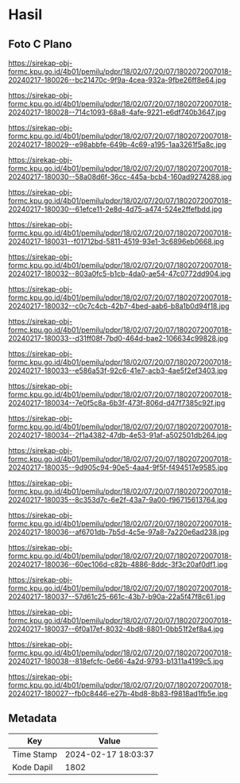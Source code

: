 # Hasil

## Foto C Plano

https://sirekap-obj-formc.kpu.go.id/4b01/pemilu/pdpr/18/02/07/20/07/1802072007018-20240217-180026--bc21470c-9f9a-4cea-932a-9fbe26ff8e64.jpg

https://sirekap-obj-formc.kpu.go.id/4b01/pemilu/pdpr/18/02/07/20/07/1802072007018-20240217-180028--714c1093-68a8-4afe-9221-e6df740b3647.jpg

https://sirekap-obj-formc.kpu.go.id/4b01/pemilu/pdpr/18/02/07/20/07/1802072007018-20240217-180029--e98abbfe-649b-4c69-a195-1aa3261f5a8c.jpg

https://sirekap-obj-formc.kpu.go.id/4b01/pemilu/pdpr/18/02/07/20/07/1802072007018-20240217-180030--58a08d6f-36cc-445a-bcb4-160ad9274288.jpg

https://sirekap-obj-formc.kpu.go.id/4b01/pemilu/pdpr/18/02/07/20/07/1802072007018-20240217-180030--61efce11-2e8d-4d75-a474-524e2ffefbdd.jpg

https://sirekap-obj-formc.kpu.go.id/4b01/pemilu/pdpr/18/02/07/20/07/1802072007018-20240217-180031--f01712bd-5811-4519-93e1-3c6896eb0668.jpg

https://sirekap-obj-formc.kpu.go.id/4b01/pemilu/pdpr/18/02/07/20/07/1802072007018-20240217-180032--803a0fc5-b1cb-4da0-ae54-47c0772dd904.jpg

https://sirekap-obj-formc.kpu.go.id/4b01/pemilu/pdpr/18/02/07/20/07/1802072007018-20240217-180032--c0c7c4cb-42b7-4bed-aab6-b8a1b0d94f18.jpg

https://sirekap-obj-formc.kpu.go.id/4b01/pemilu/pdpr/18/02/07/20/07/1802072007018-20240217-180033--d31ff08f-7bd0-464d-bae2-106634c99828.jpg

https://sirekap-obj-formc.kpu.go.id/4b01/pemilu/pdpr/18/02/07/20/07/1802072007018-20240217-180033--e586a53f-92c6-41e7-acb3-4ae5f2ef3403.jpg

https://sirekap-obj-formc.kpu.go.id/4b01/pemilu/pdpr/18/02/07/20/07/1802072007018-20240217-180034--7e0f5c8a-6b3f-473f-806d-d47f7385c92f.jpg

https://sirekap-obj-formc.kpu.go.id/4b01/pemilu/pdpr/18/02/07/20/07/1802072007018-20240217-180034--2f1a4382-47db-4e53-91af-a502501db264.jpg

https://sirekap-obj-formc.kpu.go.id/4b01/pemilu/pdpr/18/02/07/20/07/1802072007018-20240217-180035--9d905c94-90e5-4aa4-9f5f-f494517e9585.jpg

https://sirekap-obj-formc.kpu.go.id/4b01/pemilu/pdpr/18/02/07/20/07/1802072007018-20240217-180035--8c353d7c-6e2f-43a7-9a00-f96715613764.jpg

https://sirekap-obj-formc.kpu.go.id/4b01/pemilu/pdpr/18/02/07/20/07/1802072007018-20240217-180036--af6701db-7b5d-4c5e-97a8-7a220e6ad238.jpg

https://sirekap-obj-formc.kpu.go.id/4b01/pemilu/pdpr/18/02/07/20/07/1802072007018-20240217-180036--60ec106d-c82b-4886-8ddc-3f3c20af0df1.jpg

https://sirekap-obj-formc.kpu.go.id/4b01/pemilu/pdpr/18/02/07/20/07/1802072007018-20240217-180037--57d61c25-661c-43b7-b90a-22a5f47f8c61.jpg

https://sirekap-obj-formc.kpu.go.id/4b01/pemilu/pdpr/18/02/07/20/07/1802072007018-20240217-180037--6f0a17ef-8032-4bd8-8801-0bb51f2ef8a4.jpg

https://sirekap-obj-formc.kpu.go.id/4b01/pemilu/pdpr/18/02/07/20/07/1802072007018-20240217-180038--818efcfc-0e66-4a2d-9793-b1311a4199c5.jpg

https://sirekap-obj-formc.kpu.go.id/4b01/pemilu/pdpr/18/02/07/20/07/1802072007018-20240217-180027--fb0c8446-e27b-4bd8-8b83-f9818ad1fb5e.jpg


## Metadata

| Key        | Value               |
| ---------- | ------------------- |
| Time Stamp | 2024-02-17 18:03:37 |
| Kode Dapil | 1802                |



